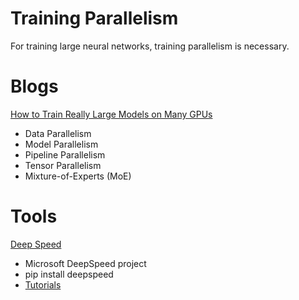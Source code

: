 # Training Parallelism
For training large neural networks, training parallelism is necessary.

# Blogs
[How to Train Really Large Models on Many GPUs](https://lilianweng.github.io/lil-log/2021/09/24/train-large-neural-networks.html)
- Data Parallelism
- Model Parallelism
- Pipeline Parallelism
- Tensor Parallelism
- Mixture-of-Experts (MoE)

# Tools
[Deep Speed](https://www.deepspeed.ai/)
- Microsoft DeepSpeed project
- pip install deepspeed
- [Tutorials](https://www.deepspeed.ai/tutorials/)

